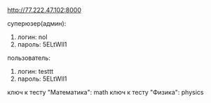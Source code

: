 http://77.222.47.102:8000

суперюзер(админ):
1) логин: nol
2) пароль: 5ELtWll1

пользователь:
1) логин: testtt
2) пароль: 5ELtWll1

ключ к тесту "Математика": math
ключ к тесту "Физика": physics
